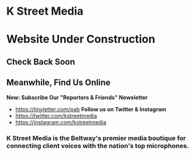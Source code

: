 # K Street Media
# Website Under Construction
## Check Back Soon

## Meanwhile, Find Us Online

**New: Subscribe Our "Reporters & Friends" Newsletter**
- <https://tinyletter.com/pab> 
**Follow us on Twitter & Instagram**
- <https://twitter.com/kstreetmedia>
- <https://instagram.com/kstreetmedia>


### K Street Media is the Beltway's premier media boutique for connecting client voices with the nation's top microphones. 
